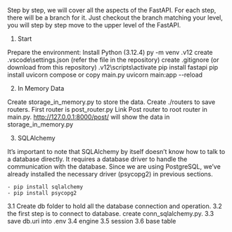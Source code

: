 Step by step, we will cover all the aspects of the FastAPI. For each step, there will be a branch for it. Just checkout the branch matching your level, you will step by step move to the upper level of the FastAPI.

1. Start 

Prepare the environment:
    Install Python (3.12.4)
    py -m venv .v12
    create .vscode\settings.json (refer the file in the repository)
    create .gitignore (or download from this repository)
    .v12\scripts\activate
    pip install fastapi
    pip install uvicorn
    compose or copy main.py
    uvicorn main:app --reload

2. In Memory Data

Create storage_in_memory.py to store the data. 
Create ./routers to save routers. First router is post_router.py
Link Post router to root router in main.py.
http://127.0.0.1:8000/post/ will show the data in storage_in_memory.py

3. SQLAlchemy

It’s important to note that SQLAlchemy by itself doesn’t know how to talk to a database directly. It requires a database driver to handle the communication with the database. Since we are using PostgreSQL, we’ve already installed the necessary driver (psycopg2) in previous sections.

    - pip install sqlalchemy
    - pip install psycopg2

3.1 Create db folder to hold all the database connection and operation.
3.2 the first step is to connect to database. create conn_sqlalchemy.py.
3.3 save db.uri into .env
3.4 engine
3.5 session
3.6 base table

